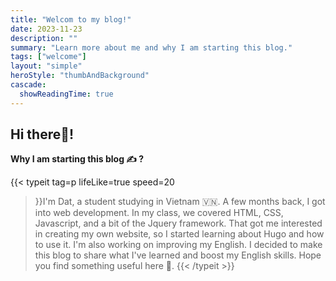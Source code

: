 ```yaml
---
title: "Welcom to my blog!"
date: 2023-11-23
description: ""
summary: "Learn more about me and why I am starting this blog."
tags: ["welcome"]
layout: "simple"
heroStyle: "thumbAndBackground"
cascade:
  showReadingTime: true
---
```

## Hi there👋!
**Why I am starting this blog ✍️ ?**

{{< typeit 
  tag=p
  lifeLike=true
  speed=20
>}}I'm Dat, a student studying in Vietnam 🇻🇳.
A few months back, I got into web development. In my class, we covered HTML, CSS, Javascript, and a bit of the Jquery framework. That got me interested in creating my own website, so I started learning about Hugo and how to use it. I'm also working on improving my English. I decided to make this blog to share what I've learned and boost my English skills. Hope you find something useful here 🥳.
{{< /typeit >}}
